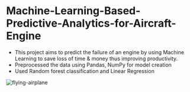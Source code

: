 # Machine-Learning-Based-Predictive-Analytics-for-Aircraft-Engine

- This project aims to predict the failure of an engine by using Machine Learning to save loss of time & money thus
improving productivity.
- Preprocessed the data using Pandas, NumPy for model creation
- Used Random forest classification and Linear Regression

![flying-airplane](https://user-images.githubusercontent.com/100040098/215386442-9483e6d4-b58a-45ae-b15b-a3c8ab82b1bd.gif)
